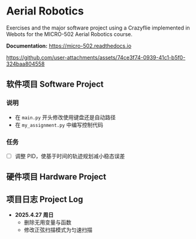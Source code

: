 # Aerial Robotics 
Exercises and the major software project using a Crazyflie implemented in Webots for the MICRO-502 Aerial Robotics course.

**Documentation:** https://micro-502.readthedocs.io



https://github.com/user-attachments/assets/74ce3f74-0939-41c1-b5f0-324baa804558


## **软件项目 Software Project**

### 说明
- 在 `main.py` 开头修改使用键盘还是自动路径
- 在 `my_assignment.py` 中编写控制代码


### 任务
- [ ] 调整 PID，使基于时间的轨迹规划减小稳态误差



## **硬件项目 Hardware Project**



## **项目日志 Project Log**
- **2025.4.27 周日**
  - 删除无用变量与函数
  - 修改正弦扫描模式为匀速扫描
